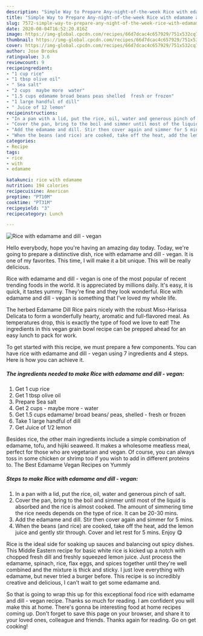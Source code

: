 ```yaml
---
description: "Simple Way to Prepare Any-night-of-the-week Rice with edamame and dill - vegan"
title: "Simple Way to Prepare Any-night-of-the-week Rice with edamame and dill - vegan"
slug: 7572-simple-way-to-prepare-any-night-of-the-week-rice-with-edamame-and-dill-vegan
date: 2020-08-04T16:52:20.816Z
image: https://img-global.cpcdn.com/recipes/66d7dcac4c657929/751x532cq70/rice-with-edamame-and-dill-vegan-recipe-main-photo.jpg
thumbnail: https://img-global.cpcdn.com/recipes/66d7dcac4c657929/751x532cq70/rice-with-edamame-and-dill-vegan-recipe-main-photo.jpg
cover: https://img-global.cpcdn.com/recipes/66d7dcac4c657929/751x532cq70/rice-with-edamame-and-dill-vegan-recipe-main-photo.jpg
author: Jose Brooks
ratingvalue: 3.6
reviewcount: 9
recipeingredient:
- "1 cup rice"
- "1 tbsp olive oil"
- " Sea salt"
- "2 cups  maybe more  water"
- "1.5 cups edamame broad beans peas shelled  fresh or frozen"
- "1 large handful of dill"
- " Juice of 12 lemon"
recipeinstructions:
- "In a pan with a lid, put the rice, oil, water and generous pinch of salt."
- "Cover the pan, bring to the boil and simmer until most of the liquid is absorbed and the rice is almost cooked. The amount of simmering time the rice needs depends on the type of rice. It can be 20-30 mins."
- "Add the edamame and dill. Stir then cover again and simmer for 5 mins."
- "When the beans (and rice) are cooked, take off the heat, add the lemon juice and gently stir through. Cover and let rest for 5 mins. Enjoy 😋"
categories:
- Recipe
tags:
- rice
- with
- edamame

katakunci: rice with edamame 
nutrition: 194 calories
recipecuisine: American
preptime: "PT10M"
cooktime: "PT31M"
recipeyield: "3"
recipecategory: Lunch

---
```



![Rice with edamame and dill - vegan](https://img-global.cpcdn.com/recipes/66d7dcac4c657929/751x532cq70/rice-with-edamame-and-dill-vegan-recipe-main-photo.jpg)

Hello everybody, hope you're having an amazing day today. Today, we're going to prepare a distinctive dish, rice with edamame and dill - vegan. It is one of my favorites. This time, I will make it a bit unique. This will be really delicious.

Rice with edamame and dill - vegan is one of the most popular of recent trending foods in the world. It is appreciated by millions daily. It's easy, it is quick, it tastes yummy. They're fine and they look wonderful. Rice with edamame and dill - vegan is something that I've loved my whole life.

The herbed Edamame Dill Rice pairs nicely with the robust Miso-Harissa Delicata to form a wonderfully hearty, aromatic and full-flavored meal. As temperatures drop, this is exactly the type of food we love to eat! The ingredients in this vegan grain bowl recipe can be prepped ahead for an easy lunch to pack for work.


To get started with this recipe, we must prepare a few components. You can have rice with edamame and dill - vegan using 7 ingredients and 4 steps. Here is how you can achieve it.

<!--inarticleads1-->

##### The ingredients needed to make Rice with edamame and dill - vegan:

1. Get 1 cup rice
1. Get 1 tbsp olive oil
1. Prepare  Sea salt
1. Get 2 cups - maybe more - water
1. Get 1.5 cups edamame/ broad beans/ peas, shelled - fresh or frozen
1. Take 1 large handful of dill
1. Get  Juice of 1/2 lemon


Besides rice, the other main ingredients include a simple combination of edamame, tofu, and hijiki seaweed. It makes a wholesome meatless meal, perfect for those who are vegetarian and vegan. Of course, you can always toss in some chicken or shrimp too if you wish to add in different proteins to. The Best Edamame Vegan Recipes on Yummly 

<!--inarticleads2-->

##### Steps to make Rice with edamame and dill - vegan:

1. In a pan with a lid, put the rice, oil, water and generous pinch of salt.
1. Cover the pan, bring to the boil and simmer until most of the liquid is absorbed and the rice is almost cooked. The amount of simmering time the rice needs depends on the type of rice. It can be 20-30 mins.
1. Add the edamame and dill. Stir then cover again and simmer for 5 mins.
1. When the beans (and rice) are cooked, take off the heat, add the lemon juice and gently stir through. Cover and let rest for 5 mins. Enjoy 😋


Rice is the ideal side for soaking up sauces and balancing out spicy dishes. This Middle Eastern recipe for basic white rice is kicked up a notch with chopped fresh dill and freshly squeezed lemon juice. Just process the edamame, spinach, rice, flax eggs, and spices together until they&#39;re well combined and the mixture is thick and sticky. I just love everything with edamame, but never tried a burger before. This recipe is so incredibly creative and delicious, I can&#39;t wait to get some edamame and. 

So that is going to wrap this up for this exceptional food rice with edamame and dill - vegan recipe. Thanks so much for reading. I am confident you will make this at home. There's gonna be interesting food at home recipes coming up. Don't forget to save this page on your browser, and share it to your loved ones, colleague and friends. Thanks again for reading. Go on get cooking!
